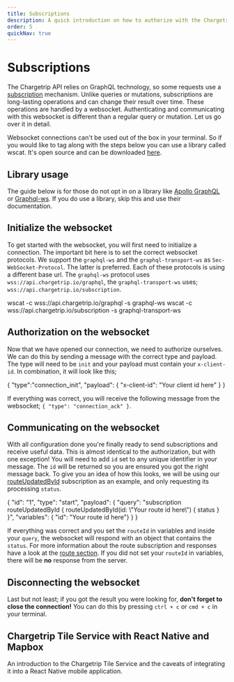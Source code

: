 ```yaml
---
title: Subscriptions
description: A quick introduction on how to authorize with the Chargetrip websocket, so you can use GraphQL subscriptions
order: 5
quickNav: true
---
```

# Subscriptions

The Chargetrip API relies on GraphQL technology, so some requests use a [subscription](https://spec.graphql.org/draft/#sec-Subscription) mechanism. Unlike queries or mutations, subscriptions are long-lasting operations and can change their result over time. These operations are handled by a websocket. Authenticating and communicating with this websocket is different than a regular query or mutation. Let us go over it in detail.

<note display="block">

Websocket connections can't be used out of the box in your terminal. So if you would like to tag along with the steps below you can use a library called wscat. It's open source and can be downloaded [here](https://github.com/websockets/wscat).

</note>

## Library usage
The guide below is for those do not opt in on a library like [Apollo GraphQL](https://www.apollographql.com/) or [Graphql-ws](https://github.com/enisdenjo/graphql-ws). If you do use a library, skip this and use their documentation.

## Initialize the websocket
To get started with the websocket, you will first need to initialize a connection. The important bit here is to set the correct websocket protocols. We support the `graphql-ws` and the `graphql-transport-ws` as `Sec-WebSocket-Protocol`. The latter is preferred. Each of these protocols is using a different base url. The `graphql-ws` protocol uses `wss://api.chargetrip.io/graphql`, the `graphql-transport-ws` uses; `wss://api.chargetrip.io/subscription`.

<code-block lang="bash" prefix="Subscriptions" title="Initializing">
wscat -c wss://api.chargetrip.io/graphql -s graphql-ws
</code-block>

<code-block lang="bash" prefix="Subscriptions" title="Initializing">
wscat -c wss://api.chargetrip.io/subscription -s graphql-transport-ws
</code-block>

## Authorization on the websocket
Now that we have opened our connection, we need to authorize ourselves. We can do this by sending a message with the correct type and payload. The type will need to be `init` and your payload must contain your `x-client-id`. In combination, it will look like this;

<code-block lang="bash" prefix="Subscriptions" title="Authorizing">
{ "type":"connection_init", "payload": { "x-client-id": "Your client id here" } }
</code-block>

If everything was correct, you will receive the following message from the websocket; `{ "type": "connection_ack" }`.

## Communicating on the websocket
With all configuration done you're finally ready to send subscriptions and receive useful data. This is almost identical to the authorization, but with one exception! You will need to add `id` set to any unique identifier in your message. The `id` will be returned so you are ensured you got the right message back. To give you an idea of how this looks, we will be using our [routeUpdatedById](/API-Reference/Routes/subscribe-to-route-updates) subscription as an example, and only requesting its processing `status`. 

<code-block lang="bash" prefix="Subscriptions" title="Communicating">
{ "id": "1", "type": "start", "payload": { "query": "subscription routeUpdatedById { routeUpdatedById(id: \"Your route id here\") { status } }", "variables": { "id": "Your route id here"} } }
</code-block>

If everything was correct and you set the `routeId` in variables and inside your `query`, the websocket will respond with an object that contains the `status`. For more information about the route subscription and responses have a look at the [route section](https://developers.chargetrip.com/API-Reference/Routes/introduction/). If you did not set your `routeId` in variables, there will be **no** response from the server.

## Disconnecting the websocket
Last but not least; if you got the result you were looking for, **don't forget to close the connection!** You can do this by pressing `ctrl + c` or `cmd + c` in your terminal.

<right-aside large="true">

<article-teaser src="globe.svg" href="https://medium.com/chargetrip/chargetrip-tile-service-with-react-native-and-mapbox-228dae36a574">

## Chargetrip Tile Service with React Native and Mapbox
An introduction to the Chargetrip Tile Service and the caveats of integrating it into a React Native mobile application.

</article-teaser>

<latest-updates></latest-updates>

</right-aside>